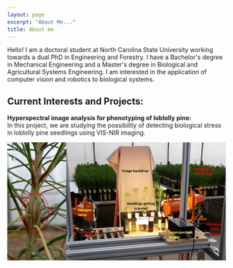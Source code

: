 ```yaml
---
layout: page
excerpt: "About Me..."
title: About me
---
```


Hello! I am a doctoral student at North Carolina State University working towards a dual PhD in Engineering and Forestry. I have a Bachelor's degree in Mechanical Engineering and a Master's degree in Biological and Agricultural Systems Engineering. I am interested in the application of computer vision and robotics to biological systems. 

## Current Interests and Projects:

__Hyperspectral image analysis for phenotyping of loblolly pine:__    
In this project, we are studying the possibility of detecting biological stress in loblolly pine seedlings using VIS-NIR imaging.

![image](/images/data_acquisition.png)

